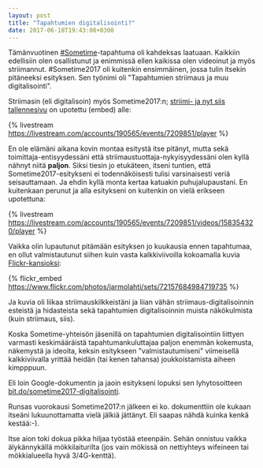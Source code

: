 ```yaml
---
layout: post
title: "Tapahtumien digitalisointi?"
date: 2017-06-18T19:43:08+0300
---
```


Tämänvuotinen [#Sometime](http://sometime.fi)-tapahtuma oli kahdeksas laatuaan. Kaikkiin edellisiin olen osallistunut ja enimmissä ellen kaikissa olen videoinut ja myös striimannut. #Sometime2017 oli kuitenkin ensimmäinen, jossa tulin itsekin pitäneeksi esityksen. Sen työnimi oli "Tapahtumien striimaus ja muu digitalisointi".<!--more-->

Striimasin (eli digitalisoin) myös Sometime2017:n; [striimi- ja nyt siis tallennesivu](https://livestream.com/Infocrea-fi/sometime2017) on upotettu (embed) alle:

{% livestream https://livestream.com/accounts/190565/events/7209851/player %}

En ole elämäni aikana kovin montaa esitystä itse pitänyt, mutta sekä toimittaja-entisyydessäni että striimaustuottaja-nykyisyydessäni olen kyllä nähnyt niitä **paljon**. Siksi tiesin jo etukäteen, itseni tuntien, että Sometime2017-esitykseni ei todennäköisesti tulisi varsinaisesti veriä seisauttamaan. Ja ehdin kyllä monta kertaa katuakin puhujalupaustani. En kuitenkaan perunut ja alla esitykseni on kuitenkin on vielä erikseen upotettuna: 

{% livestream https://livestream.com/accounts/190565/events/7209851/videos/158354320/player %}

Vaikka olin lupautunut pitämään esityksen jo kuukausia ennen tapahtumaa, en ollut valmistautunut siihen kuin vasta kalkkiviivoilla kokoamalla kuvia [Flickr-kansioksi](https://www.flickr.com/photos/jarmolahti/sets/72157684984719735/):

{% flickr_embed https://www.flickr.com/photos/jarmolahti/sets/72157684984719735 %}

Ja kuvia oli liikaa striimauskilkkeistäni ja liian vähän striimaus-digitalisoinnin esteistä ja hidasteista sekä tapahtumien digitalisoinnin muista näkökulmista (kuin striimaus, siis).

Koska Sometime-yhteisön jäsenillä on tapahtumien digitalisointiin liittyen varmasti keskimääräistä tapahtumankuluttajaa paljon enemmän kokemusta, näkemystä ja ideoita, keksin esitykseen "valmistautumiseni" viimeisellä kalkkiviivalla yrittää heidän (tai kenen tahansa) joukkoistamista aiheen kimpppuun.

Eli loin Google-dokumentin ja jaoin esitykseni lopuksi sen lyhytosoitteen [bit.do/sometime2017-digitalisointi](http://bit.do/sometime2017-digitalisointi).

Runsas vuorokausi Sometime2017:n jälkeen ei ko. dokumenttiin ole kukaan itseäni lukuunottamatta vielä jälkiä jättänyt. Eli saapas nähdä kuinka kenkä kestää:-).

Itse aion toki dokua pikka hiljaa työstää eteenpäin. Sehän onnistuu vaikka älykännykällä mökkilaiturilta (jos vain mökissä on nettiyhteys wifeineen tai mökkialueella hyvä 3/4G-kenttä).